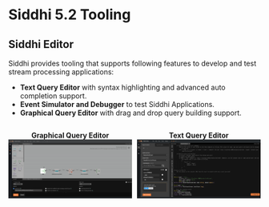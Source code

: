# Siddhi 5.2 Tooling 

## Siddhi Editor
Siddhi provides tooling that supports following features to develop and test stream processing applications: 

* **Text Query Editor** with syntax highlighting and advanced auto completion support.
* **Event Simulator and Debugger** to test Siddhi Applications.
* **Graphical Query Editor** with drag and drop query building support.

<div>
    <p style="width: 49%;float:left;text-align: center;">
        <b>Graphical Query Editor</b>
        <img alt="" src="/images/editor/graphical-editor.png" title="Graphical Query Editor">
    </p>
    <p style="float:right;width:49%;text-align: center;">
        <b>Text Query Editor</b>
        <img alt="" src="/images/editor/source-editor.png" title="Source Editor">
    </p>
</div>